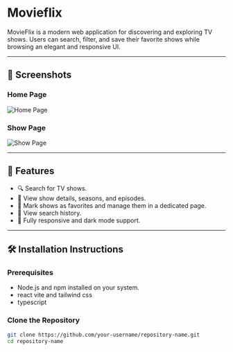 # Movieflix

MovieFlix is a modern web application for discovering and exploring TV shows. Users can search, filter, and save their favorite shows while browsing an elegant and responsive UI.

---

## 📸 Screenshots

### Home Page
![Home Page](https://via.placeholder.com/800x400?text=Home+Page+Screenshot)

### Show Page
![Show Page](https://via.placeholder.com/800x400?text=Show+Page+Screenshot)

---

## 🚀 Features

- 🔍 Search for TV shows.
- 📝 View show details, seasons, and episodes.
- 🌟 Mark shows as favorites and manage them in a dedicated page.
- 📂 View search history.
- 🎨 Fully responsive and dark mode support.

---

## 🛠️ Installation Instructions

### Prerequisites
- Node.js and npm installed on your system.
- react vite and tailwind css
- typescript 

### Clone the Repository
```bash
git clone https://github.com/your-username/repository-name.git
cd repository-name
